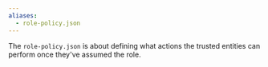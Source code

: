 ```yaml
---
aliases:
  - role-policy.json
---
```

The `role-policy.json` is about defining what actions the trusted entities can perform once they've assumed the role.